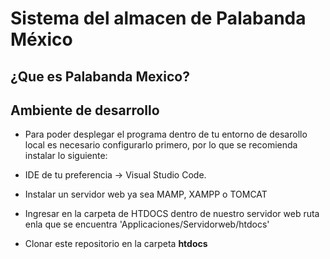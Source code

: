 # Sistema del almacen de Palabanda México

## ¿Que es Palabanda Mexico? 

## Ambiente de desarrollo
- Para poder desplegar el programa dentro de tu entorno de desarollo local es necesario configurarlo primero,
por lo que se recomienda instalar lo siguiente:

- IDE de tu preferencia -> Visual Studio Code.
- Instalar un servidor web ya sea MAMP, XAMPP o TOMCAT
- Ingresar en la carpeta de HTDOCS dentro de nuestro servidor web 
 ruta enla que se encuentra 'Applicaciones/Servidorweb/htdocs'
 - Clonar este repositorio en la carpeta **htdocs** 
 

